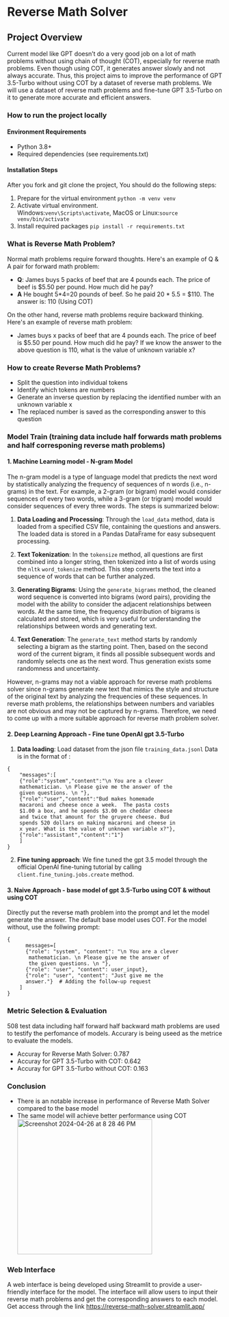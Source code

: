# Reverse Math Solver

## Project Overview
Current model like GPT doesn’t do a very good job on a lot of math problems without using chain of thought (COT), especially for reverse math problems. Even though using COT, it generates answer slowly and not always accurate. Thus, this project aims to improve the performance of GPT 3.5-Turbo without using COT by a dataset of reverse math problems. We will use a dataset of reverse math problems and fine-tune GPT 3.5-Turbo on it to generate more accurate and efficient answers.

### How to run the project locally
#### Environment Requirements
- Python 3.8+
- Required dependencies (see requirements.txt)

#### Installation Steps
After you fork and git clone the project, You should do the following steps:
1. Prepare for the virtual environment `python -m venv venv`
2. Activate virtual environment.<br/> Windows:`venv\Scripts\activate`, MacOS or Linux:`source venv/bin/activate`
3. Install required packages `pip install -r requirements.txt`

### What is Reverse Math Problem?
Normal math problems require forward thoughts. Here's an example of Q & A pair for forward math problem:
- **Q**: James buys 5 packs of beef that are 4 pounds each. The price of beef is $5.50 per pound. How much did he pay? 
- **A** He bought 5*4=20 pounds of beef. So he paid 20 * 5.5 = $110. The answer is: 110 (Using COT) 

On the other hand, reverse math problems require backward thinking. Here's an example of reverse math problem:
- James buys x packs of beef that are 4 pounds each. The price of beef is $5.50 per pound. How much did he pay? If we know the answer to the above question is 110, what is the value of unknown variable x?

### How to create Reverse Math Problems?
- Split the question into individual tokens
- Identify which tokens are numbers
- Generate an inverse question by replacing the identified number with an unknown variable x
- The replaced number is saved as the corresponding answer to this question


### Model Train (training data include half forwards math problems and half corresponing reverse math problems)

#### 1. Machine Learning model - N-gram Model

The n-gram model is a type of language model that predicts the next word by statistically analyzing the frequency of sequences of n words (i.e., n-grams) in the text. For example, a 2-gram (or bigram) model would consider sequences of every two words, while a 3-gram (or trigram) model would consider sequences of every three words. The steps is summarized below:

1. **Data Loading and Processing**: Through the `load_data` method, data is loaded from a specified CSV file, containing the questions and answers. The loaded data is stored in a Pandas DataFrame for easy subsequent processing.

2. **Text Tokenization**: In the `tokensize` method, all questions are first combined into a longer string, then tokenized into a list of words using the `nltk` `word_tokenize` method. This step converts the text into a sequence of words that can be further analyzed.

4. **Generating Bigrams**: Using the `generate_bigrams` method, the cleaned word sequence is converted into bigrams (word pairs), providing the model with the ability to consider the adjacent relationships between words. At the same time, the frequency distribution of bigrams is calculated and stored, which is very useful for understanding the relationships between words and generating text.

5. **Text Generation**: The `generate_text` method starts by randomly selecting a bigram as the starting point. Then, based on the second word of the current bigram, it finds all possible subsequent words and randomly selects one as the next word. Thus generation exists some randomness and uncertainty.

However, n-grams may not a viable approach for reverse math problems solver since n-grams generate new text that mimics the style and structure of the original text by analyzing the frequencies of these sequences. In reverse math problems, the relationships between numbers and variables are not obvious and may not be captured by n-grams. Therefore, we need to come up with a more suitable approach for reverse math problem solver.


#### 2. Deep Learning Approach - Fine tune OpenAI gpt 3.5-Turbo
1. **Data loading**: Load dataset from the json file `training_data.jsonl` Data is in the format of :

```
{
    "messages":[
    {"role":"system","content":"\n You are a clever  
    mathematician. \n Please give me the answer of the 
    given questions. \n "},
    {"role":"user","content":"Bud makes homemade 
    macaroni and cheese once a week.  The pasta costs 
    $1.00 a box, and he spends $3.00 on cheddar cheese 
    and twice that amount for the gruyere cheese. Bud 
    spends 520 dollars on making macaroni and cheese in 
    x year. What is the value of unknown variable x?"},
    {"role":"assistant","content":"1"}
    ]
}
```

2. **Fine tuning approach**: We fine tuned the gpt 3.5 model through the official OpenAI fine-tuning tutorial by calling ```client.fine_tuning.jobs.create``` method.

#### 3. Naive Approach - base model of gpt 3.5-Turbo using COT & without using COT
Directly put the reverse math problem into the prompt and let the model generate the answer. The default base model uses COT. For the model without, use the follwing prompt:
```
{
      messages=[
      {"role": "system", "content": "\n You are a clever  
       mathematician. \n Please give me the answer of 
       the given questions. \n "},
      {"role": "user", "content": user_input},
      {"role": "user", "content": "Just give me the 
      answer."}  # Adding the follow-up request
    ]
}
```

### Metric Selection & Evaluation
508 test data including half forward half backward math problems are used to testify the perfomance of models. Accurary is being useed as the metrice to evaluate the models. 
- Accuray for Reverse Math Solver: 0.787
- Accuray for GPT 3.5-Turbo with COT: 0.642
- Accuray for GPT 3.5-Turbo without COT: 0.163

### Conclusion 
- There is an notable increase in performance of Reverse Math Solver compared to the base model
- The same model will achieve better performance using COT<img width="315" alt="Screenshot 2024-04-26 at 8 28 46 PM" src="https://github.com/ShuaimingJing/540IP/assets/140912320/cf90ee19-1bd3-4403-8cc0-79e2900a475c">



### Web Interface
A web interface is being developed using Streamlit to provide a user-friendly interface for the model. The interface will allow users to input their reverse math problems and get the corresponding answers to each model. Get access through the link https://reverse-math-solver.streamlit.app/

